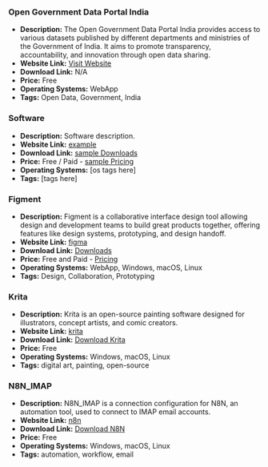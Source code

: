 ### Open Government Data Portal India
- **Description:** The Open Government Data Portal India provides access to various datasets published by different departments and ministries of the Government of India. It aims to promote transparency, accountability, and innovation through open data sharing.
- **Website Link:** [Visit Website](https://www.data.gov.in/)
- **Download Link:** N/A
- **Price:** Free
- **Operating Systems:** WebApp
- **Tags:** Open Data, Government, India

### Software
- **Description:** Software description.
- **Website Link:** [example](https://www.example.com/)
- **Download Link:** [sample Downloads](https://www.example.com/downloads/)
- **Price:** Free / Paid - [sample Pricing](https://www.example.com/pricing/)
- **Operating Systems:** [os tags here]
- **Tags:** [tags here]

### Figment
- **Description:** Figment is a collaborative interface design tool allowing design and development teams to build great products together, offering features like design systems, prototyping, and design handoff.
- **Website Link:** [figma](https://www.figma.com/)
- **Download Link:** [Downloads](https://www.figma.com/downloads/)
- **Price:** Free and Paid - [Pricing](https://www.figma.com/pricing/)
- **Operating Systems:** WebApp, Windows, macOS, Linux
- **Tags:** Design, Collaboration, Prototyping

### Krita
- **Description:** Krita is an open-source painting software designed for illustrators, concept artists, and comic creators.
- **Website Link:** [krita](https://krita.org/)
- **Download Link:** [Download Krita](https://krita.org/en/download/krita-desktop/)
- **Price:** Free
- **Operating Systems:** Windows, macOS, Linux
- **Tags:** digital art, painting, open-source

### N8N_IMAP
- **Description:** N8N_IMAP is a connection configuration for N8N, an automation tool, used to connect to IMAP email accounts.
- **Website Link:** [n8n](https://n8n.io)
- **Download Link:** [Download N8N](https://n8n.io/download)
- **Price:** Free
- **Operating Systems:** Windows, macOS, Linux
- **Tags:** automation, workflow, email